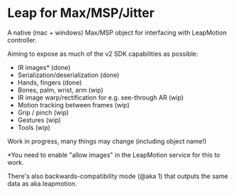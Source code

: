 # Leap for Max/MSP/Jitter

A native (mac + windows) Max/MSP object for interfacing with LeapMotion controller.

Aiming to expose as much of the v2 SDK capabilities as possible:
- IR images* (done)
- Serialization/deserialization (done)
- Hands, fingers (done)
- Bones, palm, wrist, arm (wip)
- IR image warp/rectification for e.g. see-through AR (wip)
- Motion tracking between frames (wip)
- Grip / pinch (wip)
- Gestures (wip)
- Tools (wip) 

Work in progress, many things may change (including object name!)

*You need to enable "allow images" in the LeapMotion service for this to work.

There's also backwards-compatibility mode (@aka 1) that outputs the same data as aka.leapmotion. 


